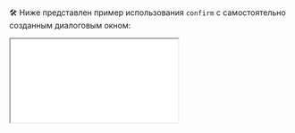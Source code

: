 🛠 Ниже представлен пример использования `confirm` с самостоятельно созданным диалоговым окном:

<iframe title="Название — confirm() — Дока" src="../demos/vindi-r-qwBrNY/index.html"></iframe>

